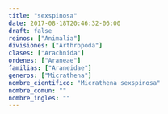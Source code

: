 ```yaml
---
title: "sexspinosa"
date: 2017-08-18T20:46:32-06:00
draft: false
reinos: ["Animalia"]
divisiones: ["Arthropoda"]
clases: ["Arachnida"]
ordenes: ["Araneae"]
familias: ["Araneidae"]
generos: ["Micrathena"]
nombre_cientifico: "Micrathena sexspinosa"
nombre_comun: ""
nombre_ingles: ""
---
```

